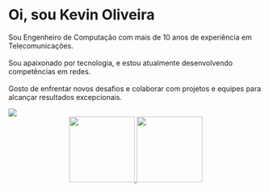 <h1 align="left">Oi, sou Kevin Oliveira</h1>

<p align="left">Sou Engenheiro de Computação com mais de 10 anos de experiência em Telecomunicações.<br><br>
Sou apaixonado por tecnologia, e estou atualmente desenvolvendo competências em redes.<br><br>
Gosto de enfrentar novos desafios e colaborar com projetos e equipes para alcançar resultados excepcionais.</p>

<div align="left">

<!-- Linkedin --> <a href="https://www.linkedin.com/in/kevinoliveira94/" target="_blank" rel="noopener noreferrer"><img src="https://img.shields.io/badge/-LinkedIn-%230077B5?style=for-the-badge&logo=linkedin&logoColor=white" target="_blank" rel="noopener noreferrer"></a>  <!-- Gmail --> <!-- <a href="mailto:" target="_blank" rel="noopener noreferrer"><img src="https://img.shields.io/badge/Gmail-D14836?style=for-the-badge&logo=gmail&logoColor=white" target="_blank" rel="noopener noreferrer"></a> --!>   <!-- Discord --> <!-- <a href="https://discord.gg/hDbUd9Zdtk" target="_blank" rel="noopener noreferrer"><img src="https://img.shields.io/badge/Discord-7289DA?style=for-the-badge&logo=discord&logoColor=white" target="_blank" rel="noopener noreferrer"></a>  -->  

</div>

<!-- Commit and Used Languages -->

<div align="center">
  <a href="https://github.com/kevindexter22">
  <img height="130em" src="https://github-readme-stats.vercel.app/api/top-langs/?username=kevindexter22&layout=compact&langs_count=10&theme=dark"/>
  <img height="130em" src="https://github-readme-stats.vercel.app/api?username=kevindexter22&show_icons=true&theme=dark&include_all_commits=true&count_private=true"/>
 </div>
